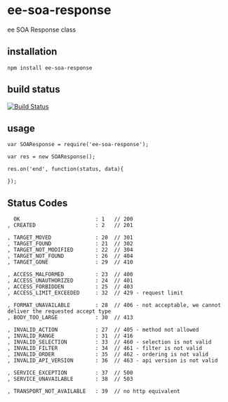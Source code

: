 # ee-soa-response

ee SOA Response class

## installation

    npm install ee-soa-response

## build status

[![Build Status](https://travis-ci.org/eventEmitter/ee-soa-response.png?branch=master)](https://travis-ci.org/eventEmitter/ee-soa-response)

## usage

    var SOAResponse = require('ee-soa-response');

    var res = new SOAResponse();

    res.on('end', function(status, data){

    });

## Status Codes

      OK                        : 1   // 200
    , CREATED                   : 2   // 201

    , TARGET_MOVED              : 20  // 301
    , TARGET_FOUND              : 21  // 302
    , TARGET_NOT_MODIFIED       : 22  // 304
    , TARGET_NOT_FOUND          : 26  // 404
    , TARGET_GONE               : 29  // 410

    , ACCESS_MALFORMED          : 23  // 400
    , ACCESS_UNAUTHORIZED       : 24  // 401
    , ACCESS_FORBIDDEN          : 25  // 403
    , ACCESS_LIMIT_EXCEEDED     : 32  // 429 - request limit

    , FORMAT_UNAVAILABLE        : 28  // 406 - not acceptable, we cannot deliver the requested accept type
    , BODY_TOO_LARGE            : 30  // 413

    , INVALID_ACTION            : 27  // 405 - method not allowed
    , INVALID_RANGE             : 31  // 416
    , INVALID_SELECTION         : 33  // 460 - selection is not valid
    , INVALID_FILTER            : 34  // 461 - filter is not valid
    , INVALID_ORDER             : 35  // 462 - ordering is not valid
    , INVALID_API_VERSION       : 36  // 463 - api version is not valid

    , SERVICE_EXCEPTION         : 37  // 500
    , SERVICE_UNAVAILABLE       : 38  // 503

    , TRANSPORT_NOT_AVAILABLE   : 39  // no http equivalent